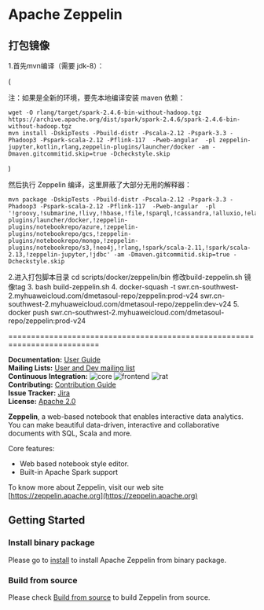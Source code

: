# Apache Zeppelin

## 打包镜像
1.首先mvn编译（需要 jdk-8）：

(

注：如果是全新的环境，要先本地编译安装 maven 依赖：
```shell
wget -O rlang/target/spark-2.4.6-bin-without-hadoop.tgz https://archive.apache.org/dist/spark/spark-2.4.6/spark-2.4.6-bin-without-hadoop.tgz
mvn install -DskipTests -Pbuild-distr -Pscala-2.12 -Pspark-3.3 -Phadoop3 -Pspark-scala-2.12 -Pflink-117  -Pweb-angular  -pl zeppelin-jupyter,kotlin,rlang,zeppelin-plugins/launcher/docker -am -Dmaven.gitcommitid.skip=true -Dcheckstyle.skip
```

)

然后执行 Zeppelin 编译，这里屏蔽了大部分无用的解释器：

```shell
mvn package -DskipTests -Pbuild-distr -Pscala-2.12 -Pspark-3.3 -Phadoop3 -Pspark-scala-2.12 -Pflink-117  -Pweb-angular  -pl '!groovy,!submarine,!livy,!hbase,!file,!sparql,!cassandra,!alluxio,!elasticsearch,!influxdb,!kotlin,!bigquery,!mongodb,!zeppelin-plugins/launcher/docker,!zeppelin-plugins/notebookrepo/azure,!zeppelin-plugins/notebookrepo/gcs,!zeppelin-plugins/notebookrepo/mongo,!zeppelin-plugins/notebookrepo/s3,!neo4j,!rlang,!spark/scala-2.11,!spark/scala-2.13,!zeppelin-jupyter,!jdbc' -am -Dmaven.gitcommitid.skip=true -Dcheckstyle.skip
```
2.进入打包脚本目录
cd scripts/docker/zeppelin/bin
修改build-zeppelin.sh 镜像tag
3. bash build-zeppelin.sh
4. docker-squash -t swr.cn-southwest-2.myhuaweicloud.com/dmetasoul-repo/zeppelin:prod-v24  swr.cn-southwest-2.myhuaweicloud.com/dmetasoul-repo/zeppelin:dev-v24
5. docker push swr.cn-southwest-2.myhuaweicloud.com/dmetasoul-repo/zeppelin:prod-v24

==========================================================================

**Documentation:** [User Guide](https://zeppelin.apache.org/docs/latest/index.html)<br/>
**Mailing Lists:** [User and Dev mailing list](https://zeppelin.apache.org/community.html)<br/>
**Continuous Integration:** ![core](https://github.com/apache/zeppelin/workflows/core/badge.svg) ![frontend](https://github.com/apache/zeppelin/workflows/frontend/badge.svg) ![rat](https://github.com/apache/zeppelin/workflows/rat/badge.svg) <br/>
**Contributing:** [Contribution Guide](https://zeppelin.apache.org/contribution/contributions.html)<br/>
**Issue Tracker:** [Jira](https://issues.apache.org/jira/browse/ZEPPELIN)<br/>
**License:** [Apache 2.0](https://github.com/apache/zeppelin/blob/master/LICENSE)


**Zeppelin**, a web-based notebook that enables interactive data analytics. You can make beautiful data-driven, interactive and collaborative documents with SQL, Scala and more.

Core features:
   * Web based notebook style editor.
   * Built-in Apache Spark support


To know more about Zeppelin, visit our web site [https://zeppelin.apache.org](https://zeppelin.apache.org)


## Getting Started

### Install binary package
Please go to [install](https://zeppelin.apache.org/docs/latest/quickstart/install.html) to install Apache Zeppelin from binary package.

### Build from source
Please check [Build from source](https://zeppelin.apache.org/docs/latest/setup/basics/how_to_build.html) to build Zeppelin from source.
